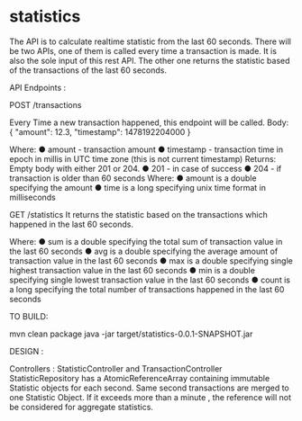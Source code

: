 # statistics


The API is to
calculate realtime statistic from the last 60 seconds. There will be two APIs, one of them is
called every time a transaction is made. It is also the sole input of this rest API. The other one
returns the statistic based of the transactions of the last 60 seconds.

API Endpoints :

POST /transactions

Every Time a new transaction happened, this endpoint will be called.
Body:
{
"amount": 12.3,
"timestamp": 1478192204000
}

Where:
● amount - transaction amount
● timestamp - transaction time in epoch in millis in UTC time zone (this is not current
timestamp)
Returns: Empty body with either 201 or 204.
● 201 - in case of success
● 204 - if transaction is older than 60 seconds
Where:
● amount is a double specifying the amount
● time is a long specifying unix time format in milliseconds


GET​ ​/statistics
It returns the statistic based on the transactions which happened in the last 60
seconds.

Where:
● sum is a double specifying the total sum of transaction value in the last 60 seconds
● avg is a double specifying the average amount of transaction value in the last 60
seconds
● max is a double specifying single highest transaction value in the last 60 seconds
● min is a double specifying single lowest transaction value in the last 60 seconds
● count is a long specifying the total number of transactions happened in the last 60
seconds


TO BUILD:

mvn clean package 
java -jar target/statistics-0.0.1-SNAPSHOT.jar


DESIGN :

   Controllers : StatisticController and TransactionController
   StatisticRepository has a AtomicReferenceArray containing immutable Statistic objects for each second.
   Same second transactions are merged to one Statistic Object. If it exceeds more than a minute , the reference will not be considered for aggregate statistics.
